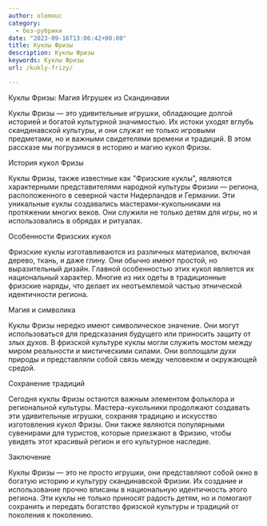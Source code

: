 ```yaml
---
author: olomouc
category:
  - без-рубрики
date: "2023-09-16T13:06:42+00:00"
title: Куклы Фризы
description: Куклы Фризы
keywords: Куклы Фризы
url: /kukly-frizy/

---
```

Куклы Фризы: Магия Игрушек из Скандинавии

Куклы Фризы — это удивительные игрушки, обладающие долгой историей и богатой культурной значимостью. Их истоки уходят вглубь скандинавской культуры, и они служат не только игровыми предметами, но и важными свидетелями времени и традиций. В этом рассказе мы погрузимся в историю и магию кукол Фризы.

История кукол Фризы

Куклы Фризы, также известные как "Фризские куклы", являются характерными представителями народной культуры Фризии — региона, расположенного в северной части Нидерландов и Германии. Эти уникальные куклы создавались мастерами-кукольниками на протяжении многих веков. Они служили не только детям для игры, но и использовались в обрядах и ритуалах.

Особенности Фризских кукол

Фризские куклы изготавливаются из различных материалов, включая дерево, ткань, и даже глину. Они обычно имеют простой, но выразительный дизайн. Главной особенностью этих кукол является их национальный характер. Многие из них одеты в традиционные фризские наряды, что делает их неотъемлемой частью этнической идентичности региона.

Магия и символика

Куклы Фризы нередко имеют символическое значение. Они могут использоваться для предсказания будущего или приносить защиту от злых духов. В фризской культуре куклы могли служить мостом между миром реальности и мистическими силами. Они воплощали духи природы и представляли собой связь между человеком и окружающей средой.

Сохранение традиций

Сегодня куклы Фризы остаются важным элементом фольклора и региональной культуры. Мастера-кукольники продолжают создавать эти удивительные игрушки, сохраняя традицию и искусство изготовления кукол Фризы. Они также являются популярными сувенирами для туристов, которые приезжают в Фризию, чтобы увидеть этот красивый регион и его культурное наследие.

Заключение

Куклы Фризы — это не просто игрушки, они представляют собой окно в богатую историю и культуру скандинавской Фризии. Их создание и использование прочно вписаны в национальную идентичность этого региона. Эти куклы не только приносят радость детям, но и помогают сохранить и передать богатство фризской культуры и традиций от поколения к поколению.

